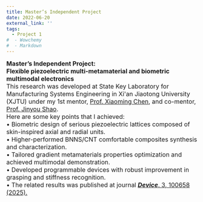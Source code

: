 ```yaml
---
title: Master’s Independent Project
date: 2022-06-20
external_link: ''
tags:
  - Project 1
#  - Wowchemy
#  - Markdown
---
```

<div style="font-size:16px;">
<b>Master’s Independent Project:<br> Flexible piezoelectric multi-metamaterial and biometric multimodal electronics</b><br>
This research was developed at State Key Laboratory for Manufacturing Systems Engineering in Xi'an Jiaotong University (XJTU) under my 1st mentor, <a href="https://scholar.google.com/citations?user=efLK4u4AAAAJ&hl=zh-CN"  target="_blank" rel="noopener">Prof. Xiaoming Chen</a>, and co-mentor, <a href="https://scholar.google.com/citations?user=tZeY-IcAAAAJ&hl=en"  target="_blank" rel="noopener">Prof. Jinyou Shao</a>. <br>
Here are some key points that I achieved:<br>
•  Biometric design of serious piezoelectric lattices composed of skin-inspired axial and radial units.<br>
•  Higher-performed BNNS/CNT comfortable composites synthesis and characterization.<br>
•  Tailored gradient metamaterials properties optimization and achieved multimodal demonstration.<br>
•  Developed programmable devices with robust improvement in grasping and stiffness recognition. <br>
•  The related results was published at journal <a href="https://doi.org/10.1016/j.device.2024.100658" target="_blank" rel="noopener"><b><i>Device</i></b>. 3, 100658 (2025).</a>
<style>#section-markdown .max-w-prose{max-width:85%}</style>
</div>

<!--more-->
